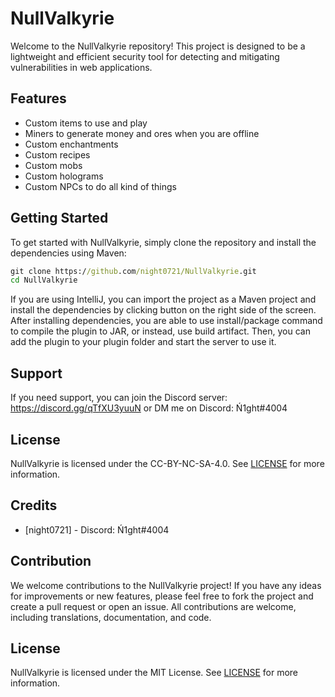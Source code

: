 # NullValkyrie

Welcome to the NullValkyrie repository! This project is designed to be a lightweight and efficient security tool for detecting and mitigating vulnerabilities in web applications.

## Features

- Custom items to use and play
- Miners to generate money and ores when you are offline
- Custom enchantments
- Custom recipes
- Custom mobs
- Custom holograms
- Custom NPCs to do all kind of things

## Getting Started

To get started with NullValkyrie, simply clone the repository and install the dependencies using Maven:

```cmd
git clone https://github.com/night0721/NullValkyrie.git
cd NullValkyrie
```
If you are using IntelliJ, you can import the project as a Maven project and install the dependencies by clicking button on the right side of the screen.
After installing dependencies, you are able to use install/package command to compile the plugin to JAR, or instead, use build artifact.
Then, you can add the plugin to your plugin folder and start the server to use it.

## Support

If you need support, you can join the Discord server: https://discord.gg/qTfXU3yuuN or DM me on Discord: Ń1ght#4004

## License

NullValkyrie is licensed under the CC-BY-NC-SA-4.0. See [LICENSE](https://github.com/night0721/NullValkyrie/blob/master/LICENSE) for more information.

## Credits

- [night0721] - Discord: Ń1ght#4004

## Contribution

We welcome contributions to the NullValkyrie project! If you have any ideas for improvements or new features, please feel free to fork the project and create a pull request or open an issue.
All contributions are welcome, including translations, documentation, and code.

## License

NullValkyrie is licensed under the MIT License. See [LICENSE](https://github.com/night0721/NullValkyrie/blob/master/LICENSE) for more information.